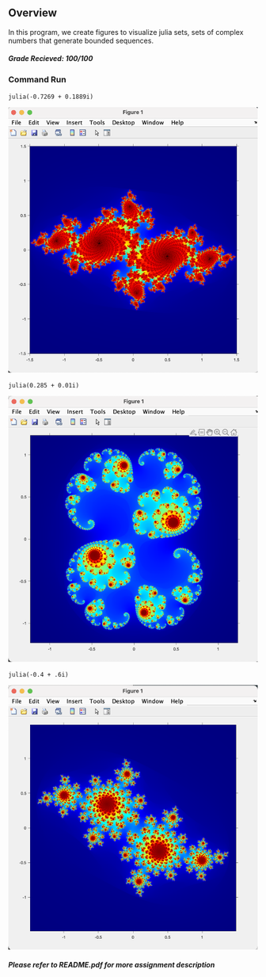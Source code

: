 ## Overview

In this program, we create figures to visualize julia sets, sets of complex numbers that generate bounded sequences.

##### Grade Recieved: 100/100

### Command Run

```
julia(-0.7269 + 0.1889i)
```

![alt text](figure1.png)

```
julia(0.285 + 0.01i)
```

![alt text](figure2.png)

```
julia(-0.4 + .6i)
```

![alt text](figure3.png)

##### Please refer to README.pdf for more assignment description
